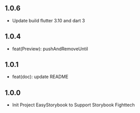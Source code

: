 ## 1.0.6
* Update build flutter 3.10 and dart 3

## 1.0.4
* feat(Preview): pushAndRemoveUntil

## 1.0.1
* feat(doc): update README

## 1.0.0

* Init Project EasyStorybook to Support Storybook Fighttech
